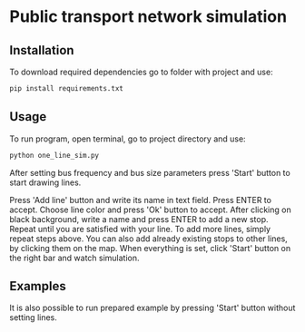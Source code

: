 # Public transport network simulation

## Installation

To download required dependencies go to folder with project and use:
```bash
pip install requirements.txt
```

## Usage
To run program, open terminal, go to project directory and use:
```bash
python one_line_sim.py
```

After setting bus frequency and bus size parameters press 'Start' button to start drawing lines.

Press 'Add line' button and write its name in text field. Press ENTER to accept.
Choose line color and press 'Ok' button to accept. After clicking on black background, 
write a name and press ENTER to add a new stop. Repeat until you are satisfied with your line.
To add more lines, simply repeat steps above.
You can also add already existing stops to other lines, by clicking them on the map.
When everything is set, click 'Start' button on the right bar and watch simulation.

## Examples

It is also possible to run prepared example by pressing 'Start' button without setting lines.

